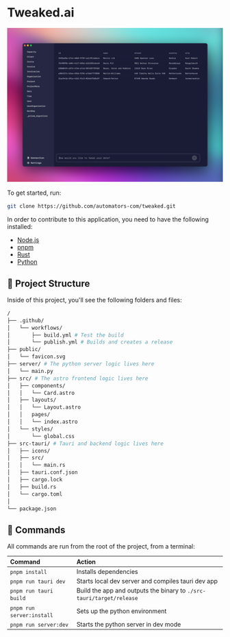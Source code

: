 # Tweaked.ai

![Screenshot](/screenshot.png)

To get started, run:

```sh
git clone https://github.com/automators-com/tweaked.git
```

In order to contribute to this application, you need to have the following installed:

- [Node.js](https://nodejs.org/en/)
- [pnpm](https://pnpm.io/)
- [Rust](https://www.rust-lang.org/tools/install)
- [Python](https://www.python.org/downloads/)

## 🚀 Project Structure

Inside of this project, you'll see the following folders and files:

```sh
/
├── .github/
│   └── workflows/
│       ├── build.yml # Test the build
│       └── publish.yml # Builds and creates a release
├── public/
│   └── favicon.svg
├── server/ # The python server logic lives here
│   └── main.py
├── src/ # The astro frontend logic lives here
│   ├── components/
│   │   └── Card.astro
│   ├── layouts/
│   │   └── Layout.astro
│   │   pages/
│   │   └── index.astro
│   └── styles/
│       └── global.css
├── src-tauri/ # Tauri and backend logic lives here
│   ├── icons/
│   ├── src/
│   │   └── main.rs
│   ├── tauri.conf.json
│   ├── cargo.lock
│   ├── build.rs
│   └── cargo.toml
│
└── package.json
```

## 🧞 Commands

All commands are run from the root of the project, from a terminal:

| Command                   | Action                                                               |
| :------------------------ | :------------------------------------------------------------------- |
| `pnpm install`            | Installs dependencies                                                |
| `pnpm run tauri dev`      | Starts local dev server and compiles tauri dev app                   |
| `pnpm run tauri build`    | Build the app and outputs the binary to `./src-tauri/target/release` |
| `pnpm run server:install` | Sets up the python environment                                       |
| `pnpm run server:dev`     | Starts the python server in dev mode                                 |
